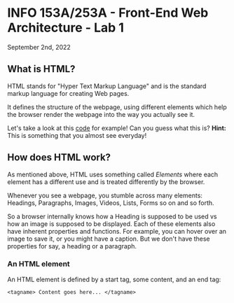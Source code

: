 # INFO 153A/253A - Front-End Web Architecture - Lab 1
September 2nd, 2022

## What is HTML?
HTML stands for "Hyper Text Markup Language" and is the standard markup language for creating Web pages.


It defines the structure of the webpage, using different elements which help the browser render the webpage into the way you actually see it.

Let's take a look at this [code](https://gist.github.com/rishabhmthakur2/10a51efe83528ef3214c4cb293f17ce4) for example! Can you guess what this is? 
<b>Hint:</b> This is something that you almost see everyday!

## How does HTML work?
As mentioned above, HTML uses something called <i>Elements</i> where each element has a different use and is treated differently by the browser.

Whenever you see a webpage, you stumble across many elements: Headings, Paragraphs, Images, Videos, Lists, Forms so on and so forth.

So a browser internally knows how a Heading is supposed to be used vs how an image is supposed to be displayed. Each of these elements also have inherent properties and functions. For example, you can hover over an image to save it, or you might have a caption. But we don't have these properties for say, a heading or a paragraph.

### An HTML element
An HTML element is defined by a start tag, some content, and an end tag:

```
<tagname> Content goes here... </tagname>
```

